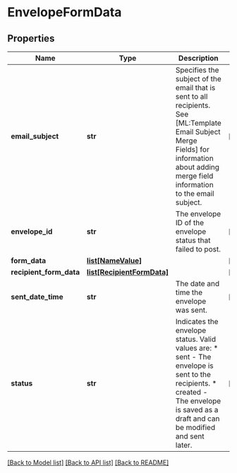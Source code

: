 # EnvelopeFormData

## Properties
Name | Type | Description | Notes
------------ | ------------- | ------------- | -------------
**email_subject** | **str** | Specifies the subject of the email that is sent to all recipients.  See [ML:Template Email Subject Merge Fields] for information about adding merge field information to the email subject. | [optional] 
**envelope_id** | **str** | The envelope ID of the envelope status that failed to post. | [optional] 
**form_data** | [**list[NameValue]**](NameValue.md) |  | [optional] 
**recipient_form_data** | [**list[RecipientFormData]**](RecipientFormData.md) |  | [optional] 
**sent_date_time** | **str** | The date and time the envelope was sent. | [optional] 
**status** | **str** | Indicates the envelope status. Valid values are:  * sent - The envelope is sent to the recipients.  * created - The envelope is saved as a draft and can be modified and sent later. | [optional] 

[[Back to Model list]](../README.md#documentation-for-models) [[Back to API list]](../README.md#documentation-for-api-endpoints) [[Back to README]](../README.md)



